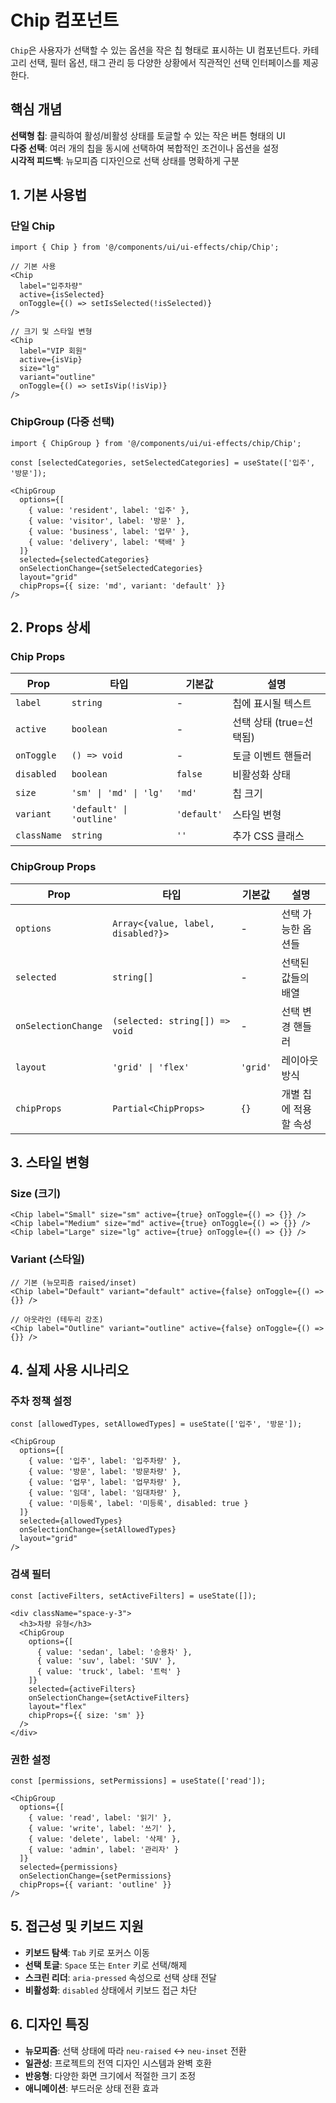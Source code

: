 # Chip 컴포넌트

`Chip`은 사용자가 선택할 수 있는 옵션을 작은 칩 형태로 표시하는 UI 컴포넌트다. 카테고리 선택, 필터 옵션, 태그 관리 등 다양한 상황에서 직관적인 선택 인터페이스를 제공한다.

## 핵심 개념

**선택형 칩**: 클릭하여 활성/비활성 상태를 토글할 수 있는 작은 버튼 형태의 UI  
**다중 선택**: 여러 개의 칩을 동시에 선택하여 복합적인 조건이나 옵션을 설정  
**시각적 피드백**: 뉴모피즘 디자인으로 선택 상태를 명확하게 구분

## 1. 기본 사용법

### 단일 Chip

```tsx
import { Chip } from '@/components/ui/ui-effects/chip/Chip';

// 기본 사용
<Chip
  label="입주차량"
  active={isSelected}
  onToggle={() => setIsSelected(!isSelected)}
/>

// 크기 및 스타일 변형
<Chip
  label="VIP 회원"
  active={isVip}
  size="lg"
  variant="outline"
  onToggle={() => setIsVip(!isVip)}
/>
```

### ChipGroup (다중 선택)

```tsx
import { ChipGroup } from '@/components/ui/ui-effects/chip/Chip';

const [selectedCategories, setSelectedCategories] = useState(['입주', '방문']);

<ChipGroup
  options={[
    { value: 'resident', label: '입주' },
    { value: 'visitor', label: '방문' },
    { value: 'business', label: '업무' },
    { value: 'delivery', label: '택배' }
  ]}
  selected={selectedCategories}
  onSelectionChange={setSelectedCategories}
  layout="grid"
  chipProps={{ size: 'md', variant: 'default' }}
/>
```

## 2. Props 상세

### Chip Props

| Prop | 타입 | 기본값 | 설명 |
|------|------|--------|------|
| `label` | `string` | - | 칩에 표시될 텍스트 |
| `active` | `boolean` | - | 선택 상태 (true=선택됨) |
| `onToggle` | `() => void` | - | 토글 이벤트 핸들러 |
| `disabled` | `boolean` | `false` | 비활성화 상태 |
| `size` | `'sm' \| 'md' \| 'lg'` | `'md'` | 칩 크기 |
| `variant` | `'default' \| 'outline'` | `'default'` | 스타일 변형 |
| `className` | `string` | `''` | 추가 CSS 클래스 |

### ChipGroup Props

| Prop | 타입 | 기본값 | 설명 |
|------|------|--------|------|
| `options` | `Array<{value, label, disabled?}>` | - | 선택 가능한 옵션들 |
| `selected` | `string[]` | - | 선택된 값들의 배열 |
| `onSelectionChange` | `(selected: string[]) => void` | - | 선택 변경 핸들러 |
| `layout` | `'grid' \| 'flex'` | `'grid'` | 레이아웃 방식 |
| `chipProps` | `Partial<ChipProps>` | `{}` | 개별 칩에 적용할 속성 |

## 3. 스타일 변형

### Size (크기)

```tsx
<Chip label="Small" size="sm" active={true} onToggle={() => {}} />
<Chip label="Medium" size="md" active={true} onToggle={() => {}} />
<Chip label="Large" size="lg" active={true} onToggle={() => {}} />
```

### Variant (스타일)

```tsx
// 기본 (뉴모피즘 raised/inset)
<Chip label="Default" variant="default" active={false} onToggle={() => {}} />

// 아웃라인 (테두리 강조)
<Chip label="Outline" variant="outline" active={false} onToggle={() => {}} />
```

## 4. 실제 사용 시나리오

### 주차 정책 설정

```tsx
const [allowedTypes, setAllowedTypes] = useState(['입주', '방문']);

<ChipGroup
  options={[
    { value: '입주', label: '입주차량' },
    { value: '방문', label: '방문차량' },
    { value: '업무', label: '업무차량' },
    { value: '임대', label: '임대차량' },
    { value: '미등록', label: '미등록', disabled: true }
  ]}
  selected={allowedTypes}
  onSelectionChange={setAllowedTypes}
  layout="grid"
/>
```

### 검색 필터

```tsx
const [activeFilters, setActiveFilters] = useState([]);

<div className="space-y-3">
  <h3>차량 유형</h3>
  <ChipGroup
    options={[
      { value: 'sedan', label: '승용차' },
      { value: 'suv', label: 'SUV' },
      { value: 'truck', label: '트럭' }
    ]}
    selected={activeFilters}
    onSelectionChange={setActiveFilters}
    layout="flex"
    chipProps={{ size: 'sm' }}
  />
</div>
```

### 권한 설정

```tsx
const [permissions, setPermissions] = useState(['read']);

<ChipGroup
  options={[
    { value: 'read', label: '읽기' },
    { value: 'write', label: '쓰기' },
    { value: 'delete', label: '삭제' },
    { value: 'admin', label: '관리자' }
  ]}
  selected={permissions}
  onSelectionChange={setPermissions}
  chipProps={{ variant: 'outline' }}
/>
```

## 5. 접근성 및 키보드 지원

- **키보드 탐색**: `Tab` 키로 포커스 이동
- **선택 토글**: `Space` 또는 `Enter` 키로 선택/해제
- **스크린 리더**: `aria-pressed` 속성으로 선택 상태 전달
- **비활성화**: `disabled` 상태에서 키보드 접근 차단

## 6. 디자인 특징

- **뉴모피즘**: 선택 상태에 따라 `neu-raised` ↔ `neu-inset` 전환
- **일관성**: 프로젝트의 전역 디자인 시스템과 완벽 호환
- **반응형**: 다양한 화면 크기에서 적절한 크기 조정
- **애니메이션**: 부드러운 상태 전환 효과 
